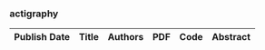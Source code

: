 
### actigraphy
|Publish Date|Title|Authors|PDF|Code|Abstract|
| :---: | :---: | :---: | :---: | :---: | :---: |
